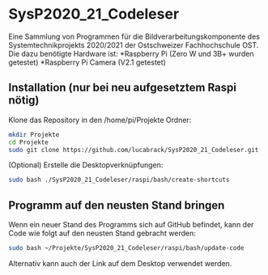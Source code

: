 # SysP2020_21_Codeleser
Eine Sammlung von Programmen für die Bildverarbeitungskomponente des Systemtechnikprojekts 2020/2021 der Ostschweizer Fachhochschule OST.
Die dazu benötigte Hardware ist:
*Raspberry Pi (Zero W und 3B+ wurden getestet)
*Raspberry Pi Camera (V2.1 getestet)

## Installation (nur bei neu aufgesetztem Raspi nötig)
Klone das Repository in den /home/pi/Projekte Ordner:
```bash
mkdir Projekte
cd Projekte
sudo git clone https://github.com/lucabrack/SysP2020_21_Codeleser.git
```
(Optional) Erstelle die Desktopverknüpfungen:
```bash
sudo bash ./SysP2020_21_Codeleser/raspi/bash/create-shortcuts
```

## Programm auf den neusten Stand bringen
Wenn ein neuer Stand des Programms sich auf GitHub befindet, kann der Code wie folgt auf den neusten Stand gebracht werden:
```bash
sudo bash ~/Projekte/SysP2020_21_Codeleser/raspi/bash/update-code
```
Alternativ kann auch der Link auf dem Desktop verwendet werden.
